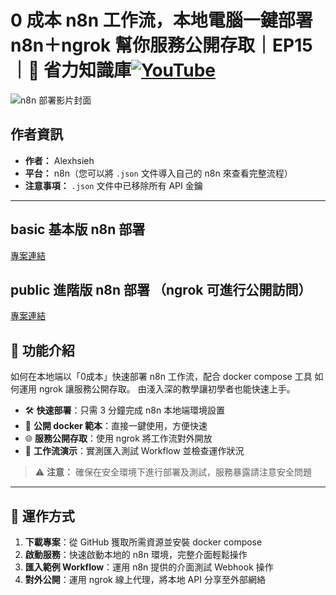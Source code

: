 # 0 成本 n8n 工作流，本地電腦一鍵部署 n8n＋ngrok 幫你服務公開存取｜EP15｜🧠 省力知識庫[![YouTube](https://img.shields.io/badge/Watch%20on-YouTube-red?logo=youtube)](https://youtu.be/Ictp1DCPUg4)

![n8n 部署影片封面](https://github.com/qwedsazxc78/ai-automation-n8n/blob/main/n8n/15-deploy-n8n-in-local/cover.png?raw=true)

## 作者資訊

* **作者：** Alexhsieh
* **平台：** n8n（您可以將 `.json` 文件導入自己的 n8n 來查看完整流程）
* **注意事項：** `.json` 文件中已移除所有 API 金鑰

---

## basic 基本版 n8n 部署

[專案連結](https://github.com/qwedsazxc78/ai-automation-n8n/tree/main/local-ai/basic)

## public 進階版 n8n 部署 （ngrok 可進行公開訪問）

[專案連結](https://github.com/qwedsazxc78/ai-automation-n8n/tree/main/local-ai/public)

## 📌 功能介紹

如何在本地端以「0成本」快速部署 n8n 工作流，配合 docker compose 工具
如何運用 ngrok 讓服務公開存取。
由淺入深的教學讓初學者也能快速上手。

* 🛠️ **快速部署**：只需 3 分鐘完成 n8n 本地端環境設置
* 🔧 **公開 docker 範本**：直接一鍵使用，方便快速
* 🌐 **服務公開存取**：使用 ngrok 將工作流對外開放
* 🔄 **工作流演示**：實測匯入測試 Workflow 並檢查運作狀況

> ⚠ **注意：** 確保在安全環境下進行部署及測試，服務暴露請注意安全問題

---

## 🔧 運作方式

1. **下載專案**：從 GitHub 獲取所需資源並安裝 docker compose
2. **啟動服務**：快速啟動本地的 n8n 環境，完整介面輕鬆操作
3. **匯入範例 Workflow**：運用 n8n 提供的介面測試 Webhook 操作
4. **對外公開**：運用 ngrok 線上代理，將本地 API 分享至外部網絡
